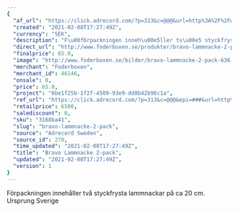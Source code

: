 ```yaml
---
{
  "af_url": "https://click.adrecord.com/?p=313&c=@@@&url=http%3A%2F%2Fwww.foderboxen.se%2Fprodukter%2Fbravo-lammnacke-2-pack%2C636",
  "created": "2021-02-08T17:27:49Z",
  "currency": "SEK",
  "description": "F\u00f6rpackningen inneh\u00e5ller tv\u00e5 styckfrysta lammnackar p\u00e5 ca 20 cm. Ursprung Sverige",
  "direct_url": "http://www.foderboxen.se/produkter/bravo-lammnacke-2-pack,636",
  "finalprice": 65.0,
  "image": "http://www.foderboxen.se/bilder/bravo-lammnacke-2-pack-636.png",
  "merchant": "Foderboxen",
  "merchant_id": 46146,
  "onsale": 0,
  "price": 65.0,
  "project": "6be1f25b-1f2f-4509-93e9-dd8b42b96c1a",
  "ref_url": "https://click.adrecord.com/?p=313&c=@@@&epi=###&url=http%3A%2F%2Fwww.foderboxen.se%2Fprodukter%2Fbravo-lammnacke-2-pack%2C636",
  "retailprice": 6500,
  "salediscount": 0,
  "sku": "3168ba41",
  "slug": "bravo-lammnacke-2-pack",
  "source": "Adrecord Sweden",
  "source_id": 270,
  "time_updated": "2021-02-08T17:27:49Z",
  "title": "Bravo Lammnacke 2-pack",
  "updated": "2021-02-08T17:27:49Z",
  "version": 1
}
---
```


<p>Förpackningen innehåller två styckfrysta lammnackar på ca 20 cm. Ursprung Sverige</p>
